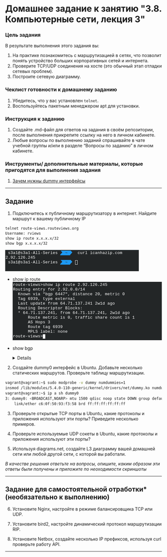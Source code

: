 # Домашнее задание к занятию "3.8. Компьютерные сети, лекция 3"

### Цель задания

В результате выполнения этого задания вы:

1. На практике познакомитесь с маршрутизацией в сетях, что позволит понять устройство больших корпоративных сетей и интернета.
2. Проверите TCP/UDP соединения на хосте (это обычный этап отладки сетевых проблем).
3. Построите сетевую диаграмму.

### Чеклист готовности к домашнему заданию

1. Убедитесь, что у вас установлен `telnet`.
2. Воспользуйтесь пакетным менеджером apt для установки.


### Инструкция к заданию

1. Создайте .md-файл для ответов на задания в своём репозитории, после выполнения прикрепите ссылку на него в личном кабинете.
2. Любые вопросы по выполнению заданий спрашивайте в чате учебной группы и/или в разделе “Вопросы по заданию” в личном кабинете.


### Инструменты/ дополнительные материалы, которые пригодятся для выполнения задания

1. [Зачем нужны dummy интерфейсы](https://tldp.org/LDP/nag/node72.html)

------

## Задание

1. Подключитесь к публичному маршрутизатору в интернет. Найдите маршрут к вашему публичному IP
```
telnet route-views.routeviews.org
Username: rviews
show ip route x.x.x.x/32
show bgp x.x.x.x/32
```
 ![](img/1_1.png)
* show ip route 
 ![](img/1_2.png)
* show bgp
  <details>

  ```bash
    route-views>show bgp 2.92.126.245
  BGP routing table entry for 2.92.0.0/14, version 2541770293
  Paths: (23 available, best #18, table default)
    Not advertised to any peer
    Refresh Epoch 1
    3267 3216 8402
      194.85.40.15 from 194.85.40.15 (185.141.126.1)
        Origin IGP, metric 0, localpref 100, valid, external
        path 7FE03BB7BDE8 RPKI State not found
        rx pathid: 0, tx pathid: 0
    Refresh Epoch 1
    701 1273 8402 8402 8402 8402 8402 8402
      137.39.3.55 from 137.39.3.55 (137.39.3.55)
        Origin IGP, localpref 100, valid, external
        path 7FE146771CD0 RPKI State not found
        rx pathid: 0, tx pathid: 0
    Refresh Epoch 1
    3303 6762 8402
      217.192.89.50 from 217.192.89.50 (138.187.128.158)
        Origin IGP, localpref 100, valid, external
        Community: 3303:1004 3303:1006 3303:3052 6762:1 6762:92 6762:14900
        path 7FE0DB558430 RPKI State not found
        rx pathid: 0, tx pathid: 0
    Refresh Epoch 1
    7018 6762 8402
      12.0.1.63 from 12.0.1.63 (12.0.1.63)
        Origin IGP, localpref 100, valid, external
        Community: 7018:5000 7018:37232
        path 7FE1131251F8 RPKI State not found
        rx pathid: 0, tx pathid: 0
    Refresh Epoch 1
    8283 6762 8402
      94.142.247.3 from 94.142.247.3 (94.142.247.3)
        Origin IGP, metric 0, localpref 100, valid, external
        Community: 6762:1 6762:92 6762:14900 8283:1 8283:101
        unknown transitive attribute: flag 0xE0 type 0x20 length 0x24
          value 0000 205B 0000 0000 0000 0001 0000 205B
                0000 0005 0000 0001 0000 205B 0000 0008
                0000 001A 
        path 7FE039560510 RPKI State not found
        rx pathid: 0, tx pathid: 0
    Refresh Epoch 1
    57866 6830 6762 8402
      37.139.139.17 from 37.139.139.17 (37.139.139.17)
        Origin IGP, metric 0, localpref 100, valid, external
        Community: 6762:1 6762:92 6762:14900 6830:17000 6830:17413 6830:23001 6830:33104 57866:100 65100:6830 65103:2 65104:31
        unknown transitive attribute: flag 0xE0 type 0x20 length 0x30
          value 0000 E20A 0000 0064 0000 1AAE 0000 E20A
                0000 0065 0000 0064 0000 E20A 0000 0067
                0000 0002 0000 E20A 0000 0068 0000 001F
                
        path 7FE0A8200DE8 RPKI State not found
        rx pathid: 0, tx pathid: 0
    Refresh Epoch 1
    3333 6762 8402
      193.0.0.56 from 193.0.0.56 (193.0.0.56)
        Origin IGP, localpref 100, valid, external
        Community: 6762:1 6762:92 6762:14900
        path 7FE1085191E8 RPKI State not found
        rx pathid: 0, tx pathid: 0
    Refresh Epoch 1
    20912 3257 3356 8402 8402 8402
      212.66.96.126 from 212.66.96.126 (212.66.96.126)
        Origin IGP, localpref 100, valid, external
        Community: 3257:8070 3257:30515 3257:50001 3257:53900 3257:53902 20912:65004
        path 7FE17D4FE9C8 RPKI State not found
        rx pathid: 0, tx pathid: 0
    Refresh Epoch 1
    3356 8402 8402 8402
      4.68.4.46 from 4.68.4.46 (4.69.184.201)
        Origin IGP, metric 0, localpref 100, valid, external
        Community: 3356:2 3356:22 3356:100 3356:123 3356:501 3356:903 3356:2065 8402:900 8402:904
        path 7FE124AE2E60 RPKI State not found
        rx pathid: 0, tx pathid: 0
    Refresh Epoch 1
    3549 3356 8402 8402 8402
      208.51.134.254 from 208.51.134.254 (67.16.168.191)
        Origin IGP, metric 0, localpref 100, valid, external
        Community: 3356:2 3356:22 3356:100 3356:123 3356:501 3356:903 3356:2065 3549:2581 3549:30840 8402:900 8402:904
        path 7FE041F6A6C8 RPKI State not found
        rx pathid: 0, tx pathid: 0
    Refresh Epoch 1
    3561 3910 3356 8402 8402 8402
      206.24.210.80 from 206.24.210.80 (206.24.210.80)
        Origin IGP, localpref 100, valid, external
        path 7FE0B8C26728 RPKI State not found
        rx pathid: 0, tx pathid: 0
    Refresh Epoch 1
    19214 174 6762 8402
      208.74.64.40 from 208.74.64.40 (208.74.64.40)
        Origin IGP, localpref 100, valid, external
        Community: 174:21000 174:22013
        path 7FE155C897E8 RPKI State not found
        rx pathid: 0, tx pathid: 0
    Refresh Epoch 2
    2497 3356 8402 8402 8402
      202.232.0.2 from 202.232.0.2 (58.138.96.254)
        Origin IGP, localpref 100, valid, external
        path 7FE0B1EE22D0 RPKI State not found
        rx pathid: 0, tx pathid: 0
    Refresh Epoch 1
    101 174 6762 8402
      209.124.176.223 from 209.124.176.223 (209.124.176.223)
        Origin IGP, localpref 100, valid, external
        Community: 101:20100 101:20110 101:22100 174:21000 174:22013
        Extended Community: RT:101:22100
        path 7FE162B292D0 RPKI State not found
        rx pathid: 0, tx pathid: 0
    Refresh Epoch 1
    7660 2516 6762 8402
      203.181.248.168 from 203.181.248.168 (203.181.248.168)
        Origin IGP, localpref 100, valid, external
        Community: 2516:1030 7660:9003
        path 7FE02E9B9E88 RPKI State not found
        rx pathid: 0, tx pathid: 0
    Refresh Epoch 1
    4901 6079 3356 8402 8402 8402
      162.250.137.254 from 162.250.137.254 (162.250.137.254)
        Origin IGP, localpref 100, valid, external
        Community: 65000:10100 65000:10300 65000:10400
        path 7FE16E42FC08 RPKI State not found
        rx pathid: 0, tx pathid: 0
    Refresh Epoch 1
    20130 6939 6762 8402
      140.192.8.16 from 140.192.8.16 (140.192.8.16)
        Origin IGP, localpref 100, valid, external
        path 7FE0A4D53D78 RPKI State not found
        rx pathid: 0, tx pathid: 0
    Refresh Epoch 1
    6939 6762 8402
      64.71.137.241 from 64.71.137.241 (216.218.252.164)
        Origin IGP, localpref 100, valid, external, best
        path 7FE0F4D37D78 RPKI State not found
        rx pathid: 0, tx pathid: 0x0
    Refresh Epoch 1
    53767 14315 6453 6762 8402
      162.251.163.2 from 162.251.163.2 (162.251.162.3)
        Origin IGP, localpref 100, valid, external
        Community: 14315:5000 53767:5000
        path 7FE035298390 RPKI State not found
        rx pathid: 0, tx pathid: 0
    Refresh Epoch 1
    852 2914 6762 8402
      154.11.12.212 from 154.11.12.212 (96.1.209.43)
        Origin IGP, metric 0, localpref 100, valid, external
        path 7FE0D3EB4A70 RPKI State not found
        rx pathid: 0, tx pathid: 0
    Refresh Epoch 1
    49788 12552 3216 8402
      91.218.184.60 from 91.218.184.60 (91.218.184.60)
        Origin IGP, localpref 100, valid, external
        Community: 12552:12000 12552:12100 12552:12101 12552:22000
        Extended Community: 0x43:100:1
        path 7FE1728BE068 RPKI State not found
        rx pathid: 0, tx pathid: 0
    Refresh Epoch 1
    1351 6939 3216 8402
      132.198.255.253 from 132.198.255.253 (132.198.255.253)
        Origin IGP, localpref 100, valid, external
        path 7FE034073C78 RPKI State not found
        rx pathid: 0, tx pathid: 0
    Refresh Epoch 1
    3257 3356 8402 8402 8402
      89.149.178.10 from 89.149.178.10 (213.200.83.26)
        Origin IGP, metric 10, localpref 100, valid, external
        Community: 3257:8794 3257:30043 3257:50001 3257:54900 3257:54901
        path 7FE1339A15B8 RPKI State not found
        rx pathid: 0, tx pathid: 0
  
  ```
 
2. Создайте dummy0 интерфейс в Ubuntu. Добавьте несколько статических маршрутов. Проверьте таблицу маршрутизации.
```bash
vagrant@vagrant:~$ sudo modprobe -v dummy numdummies=1
insmod /lib/modules/5.4.0-110-generic/kernel/drivers/net/dummy.ko numdummies=0 numdummies=1
vagrant@vagrant:~$ ip a sh dummy0
3: dummy0: <BROADCAST,NOARP> mtu 1500 qdisc noop state DOWN group default qlen 1000
    link/ether c6:0f:50:93:f3:58 brd ff:ff:ff:ff:ff:ff
```

3. Проверьте открытые TCP порты в Ubuntu, какие протоколы и приложения используют эти порты? Приведите несколько примеров.

4. Проверьте используемые UDP сокеты в Ubuntu, какие протоколы и приложения используют эти порты?

5. Используя diagrams.net, создайте L3 диаграмму вашей домашней сети или любой другой сети, с которой вы работали. 


*В качестве решения ответьте на вопросы, опишите, каким образом эти ответы были получены и приложите по неоходимости скриншоты*

 ---

## Задание для самостоятельной отработки* (необязательно к выполнению)

6. Установите Nginx, настройте в режиме балансировщика TCP или UDP.

7. Установите bird2, настройте динамический протокол маршрутизации RIP.

8. Установите Netbox, создайте несколько IP префиксов, используя curl проверьте работу API.

----